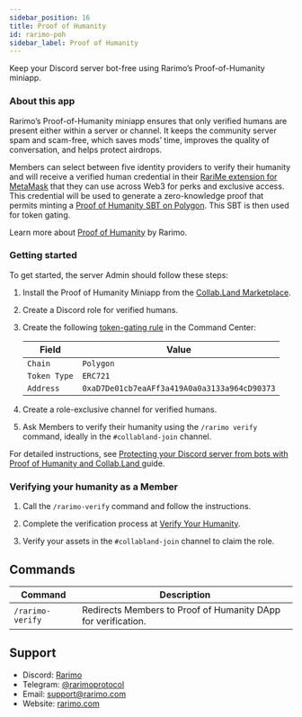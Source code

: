 ```yaml
---
sidebar_position: 16
title: Proof of Humanity
id: rarimo-poh
sidebar_label: Proof of Humanity
---
```


Keep your Discord server bot-free using Rarimo’s Proof-of-Humanity miniapp.

### About this app

Rarimo’s Proof-of-Humanity miniapp ensures that only verified humans are present either within a server or channel. It keeps the community server spam and scam-free, which saves mods’ time, improves the quality of conversation, and helps protect airdrops.

Members can select between five identity providers to verify their humanity and will receive a verified human credential in their [RariMe extension for MetaMask](https://rarime.com/) that they can use across Web3 for perks and exclusive access. This credential will be used to generate a zero-knowledge proof that permits minting a [Proof of Humanity SBT on Polygon](https://opensea.io/collection/proof-of-humanity-2). This SBT is then used for token gating.

Learn more about [Proof of Humanity](https://docs.rarimo.com/use-cases/proof-of-humanity) by Rarimo.

### Getting started

To get started, the server Admin should follow these steps:

1. Install the Proof of Humanity Miniapp from the [Collab.Land Marketplace](https://cc.collab.land/).
1. Create a Discord role for verified humans.
1. Create the following [token-gating rule](/help-docs/key-features/token-gate-communities) in the Command Center:

    | Field  | Value |
    |---|---|
    |`Chain`|`Polygon`|
    |`Token Type`|`ERC721`|
    |`Address`|`0xaD7De01cb7eaAFf3a419A0a0a3133a964cD90373`|

1. Create a role-exclusive channel for verified humans.
1. Ask Members to verify their humanity using the `/rarimo verify` command, ideally in the `#collabland-join` channel.

<!-- TODO: replace with the prod link once the miniapp is live -->
For detailed instructions, see [Protecting your Discord server from bots with Proof of Humanity and Collab.Land
](https://staging.docs.rarimo.com/how-to-guides/proof-of-humanity-collabland-discord) guide.

### Verifying your humanity as a Member

1. Call the `/rarimo-verify` command and follow the instructions.
1. Complete the verification process at [Verify Your Humanity](https://robotornot.rarimo.com).

1. Verify your assets in the `#collabland-join` channel to claim the role.

## Commands

| Command               | Description                                                                                                                                                                                   |
| --------------------- | --------------------------------------------------------------------------------------------------------------------------------------------------------------------------------------------- |
| `/rarimo-verify`  | Redirects Members to Proof of Humanity DApp for verification.                                                                                                                          |

## Support

- Discord: [Rarimo](https://discord.gg/cfrH3Fe7ke)
- Telegram: [@rarimoprotocol](https://t.me/rarimoprotocol)
- Email: [support@rarimo.com](mailto:support@rarimo.com)
- Website: [rarimo.com](https://rarimo.com/)
